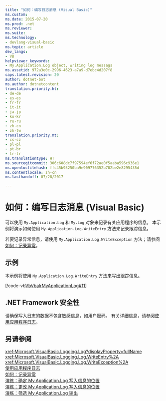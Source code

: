 ```yaml
---
title: "如何：编写日志消息 (Visual Basic)"
ms.custom: 
ms.date: 2015-07-20
ms.prod: .net
ms.reviewer: 
ms.suite: 
ms.technology:
- devlang-visual-basic
ms.topic: article
dev_langs:
- VB
helpviewer_keywords:
- My.Application.Log object, writing log messags
ms.assetid: 972a3e0c-2996-4623-a7a9-d7ebc4d207f8
caps.latest.revision: 20
author: dotnet-bot
ms.author: dotnetcontent
translation.priority.ht:
- de-de
- es-es
- fr-fr
- it-it
- ja-jp
- ko-kr
- ru-ru
- zh-cn
- zh-tw
translation.priority.mt:
- cs-cz
- pl-pl
- pt-br
- tr-tr
ms.translationtype: HT
ms.sourcegitcommit: 306c608dc7f97594ef6f72ae0f5aaba596c936e1
ms.openlocfilehash: ffc45b93250ba9e909776352b702be2e8295435d
ms.contentlocale: zh-cn
ms.lasthandoff: 07/28/2017

---
```

# <a name="how-to-write-log-messages-visual-basic"></a>如何：编写日志消息 (Visual Basic)
可以使用 `My.Application.Log` 和 `My.Log` 对象来记录有关应用程序的信息。 本示例将演示如何使用 `My.Application.Log.WriteEntry` 方法来记录跟踪信息。  
  
 若要记录异常信息，请使用 `My.Application.Log.WriteException` 方法；请参阅[如何：记录异常](../../../../visual-basic/developing-apps/programming/log-info/how-to-log-exceptions.md)。  
  
## <a name="example"></a>示例  
 本示例将使用 `My.Application.Log.WriteEntry` 方法来写出跟踪信息。  
  
 [!code-vb[VbVbalrMyApplicationLog#11](../../../../visual-basic/developing-apps/programming/log-info/codesnippet/VisualBasic/how-to-write-log-messages_1.vb)]  
  
## <a name="net-framework-security"></a>.NET Framework 安全性  
 请确保写入日志的数据不包含敏感信息，如用户密码。 有关详细信息，请参阅[使用应用程序日志](../../../../visual-basic/developing-apps/programming/log-info/working-with-application-logs.md)。  
  
## <a name="see-also"></a>另请参阅  
 <xref:Microsoft.VisualBasic.Logging.Log?displayProperty=fullName>   
 <xref:Microsoft.VisualBasic.Logging.Log.WriteEntry%2A>   
 <xref:Microsoft.VisualBasic.Logging.Log.WriteException%2A>   
 [使用应用程序日志](../../../../visual-basic/developing-apps/programming/log-info/working-with-application-logs.md)   
 [如何：记录异常](../../../../visual-basic/developing-apps/programming/log-info/how-to-log-exceptions.md)   
 [演练：确定 My.Application.Log 写入信息的位置](../../../../visual-basic/developing-apps/programming/log-info/walkthrough-determining-where-my-application-log-writes-information.md)   
 [演练：更改 My.Application.Log 写入信息的位置](../../../../visual-basic/developing-apps/programming/log-info/walkthrough-changing-where-my-application-log-writes-information.md)   
 [演练：筛选 My.Application.Log 输出](../../../../visual-basic/developing-apps/programming/log-info/walkthrough-filtering-my-application-log-output.md)

